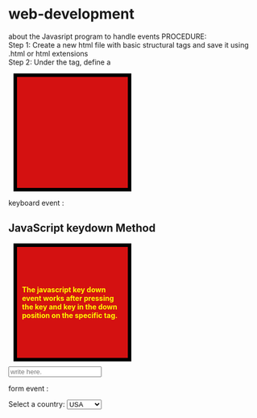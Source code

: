 # web-development
about the Javasript program to handle events
PROCEDURE:  
Step 1: Create a new html file with basic structural tags and save it using .html or html extensions  
Step 2: Under the <head> tag, define a <title> tag with the element contents as webpage title and close  
the <title> and <head> tag using forward slash  
Step 3: Under the <body> tag, define the following:  
I. Use Heading tags and font properties to place necessary captions  
II. Present the information using basic content tag along with choices and additional information using 
list and table tags  
III. Identify the Element using DOM (Id, Class name, Tag name and CSS Selectors)  
IV. Assign and handle events using Inline and event handler and listener  
V. Add Event Listener method to watch the event of an element  
Step 4: Close all the structural tags  
Step 5: Execute the web page 


events:
  mouseover event 
  keybord event 
  form event 

code:
mouseover event :
<!DOCTYPE html> 
<html lang="en"> 
<head> 
<meta charset="UTF-8"> 
<meta http-equiv="X-UA-Compatible" content="IE=edge"> 
<meta name="viewport" content="width=device-width, initial-scale=1.0"> 
<title>Mouse Events in JavaScript</title> 
<style> 
/*         styling the div tag */ 
                div { 
            height: 200px; 
            width: 200px; 
            margin: 10px; 
            padding: 10px; 
            color: yellow; 
            background-color: rgb(212, 17, 17); 
            border: 7px solid black; 
            display: flex; 
            justify-content: center; 
            align-items: center; 
            font-weight: bolder; 
        } 
</style> 
</head> 
<body> 
<div id="add"></div> 
<script> 
        // selecting the div tag with the id 'add' 
        let div = document.getElementById('add'); 
        // adding event listener on the selected div tag 
div.addEventListener('mouseover',(event) => { 
div.innerText = "Mouseover event is fired" 
        }); 
</script> 
</body></html>


keyboard event :
<!DOCTYPE html>   
<html>   
<head>   
<title> keydown function in javascript </title>   
<style>   
#datas {   
color: green;   
}   
</style>   
</head>   
<body>   
<h2> JavaScript keydown Method </h2>   
<div id = "demoDIV" >   
The javascript key
down event works after pressing the key and key in the down position on the specific tag.   
</div>   
<input type = "text" id = "input_class" placeholder = "write here." onkeydown = "keyDownFunction
 ()">   
<p id = "datas"> </p>   
<script>   
function keyDownFunction() {   
alert("JavaScript keyDown function activates successfully!!!");   
document.getElementById("datas").innerHTML = "JavaScript keyDown function activates successf
 ully!!!";   
}   
</script>   
</body>   
</html>   


form event :
<!DOCTYPE html> 
<html> 
<body> 
<label for="country">Select a country:</label> 
<select id="country" onchange="handleChange()"> 
<option value="USA">USA</option> 
<option value="Canada">Canada</option> 
<option value="UK">UK</option> 
<option value="India">India</option> 
</select> 
<p id="txt"></p> 
<script> 
      function handleChange() { 
         // Perform actions when the dropdown selection changes 
         var selectedCountry = document.getElementById('country').value; 
document.getElementById("txt").textContent= 
   "Selected country: "+selectedCountry; 
     } 
</script> 
</body> 
</html>
